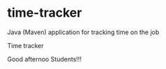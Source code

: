 # time-tracker
Java (Maven) application for tracking time on the job

Time tracker

Good afternoo Students!!!
